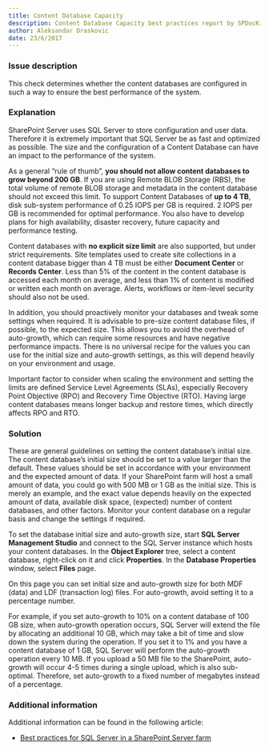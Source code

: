 ```yaml
---
title: Content Database Capacity
description: Content Database Capacity best practices report by SPDocKit determines whether the content databases are configured in such a way to ensure the best performance of the system.
author: Aleksandar Draskovic 
date: 23/6/2017
--- 
```

### Issue description
This check determines whether the content databases are configured in such a way to ensure the best performance of the system.
### Explanation
SharePoint Server uses SQL Server to store configuration and user data. Therefore it is extremely important that SQL Server be as fast and optimized as possible. The size and the configuration of a Content Database can have an impact to the performance of the system.

As a general “rule of thumb”, **you should not allow content databases to grow beyond 200 GB**. If you are using Remote BLOB Storage (RBS), the total volume of remote BLOB storage and metadata in the content database should not exceed this limit. To support Content Databases of **up to 4 TB**, disk sub-system performance of 0.25 IOPS per GB is required. 2 IOPS per GB is recommended for optimal performance. You also have to develop plans for high availability, disaster recovery, future capacity and performance testing.

Content databases with **no explicit size limit** are also supported, but under strict requirements. Site templates used to create site collections in a content database bigger than 4 TB must be either **Document Center** or **Records Center**. Less than 5% of the content in the content database is accessed each month on average, and less than 1% of content is modified or written each month on average. Alerts, workflows or item-level security should also not be used.

In addition, you should proactively monitor your databases and tweak some settings when required. It is advisable to pre-size content database files, if possible, to the expected size. This allows you to avoid the overhead of auto-growth, which can require some resources and have negative performance impacts. There is no universal recipe for the values you can use for the initial size and auto-growth settings, as this will depend heavily on your environment and usage.

Important factor to consider when scaling the environment and setting the limits are defined Service Level Agreements (SLAs), especially Recovery Point Objective (RPO) and Recovery Time Objective (RTO). Having large content databases means longer backup and restore times, which directly affects RPO and RTO.
### Solution
These are general guidelines on setting the content database’s initial size. The content database’s initial size should be set to a value larger than the default. These values should be set in accordance with your environment and the expected amount of data. If your SharePoint farm will host a small amount of data, you could go with 500 MB or 1 GB as the initial size. This is merely an example, and the exact value depends heavily on the expected amount of data, available disk space, (expected) number of content databases, and other factors. Monitor your content database on a regular basis and change the settings if required.

To set the database initial size and auto-growth size, start **SQL Server Management Studio** and connect to the SQL Server instance which hosts your content databases. In the **Object Explorer** tree, select a content database, right-click on it and click **Properties**. In the **Database Properties** window, select **Files** page. 

On this page you can set initial size and auto-growth size for both MDF (data) and LDF (transaction log) files. For auto-growth, avoid setting it to a percentage number. 

For example, if you set auto-growth to 10% on a content database of 100 GB size, when auto-growth operation occurs, SQL Server will extend the file by allocating an additional 10 GB, which may take a bit of time and slow down the system during the operation. If you set it to 1% and you have a content database of 1 GB, SQL Server will perform the auto-growth operation every 10 MB. If you upload a 50 MB file to the SharePoint, auto-growth will occur 4-5 times during a single upload, which is also sub-optimal. Therefore, set auto-growth to a fixed number of megabytes instead of a percentage.
### Additional information 
Additional information can be found in the following article:
* [Best practices for SQL Server in a SharePoint Server farm](https://technet.microsoft.com/en-us/library/hh292622.aspx)